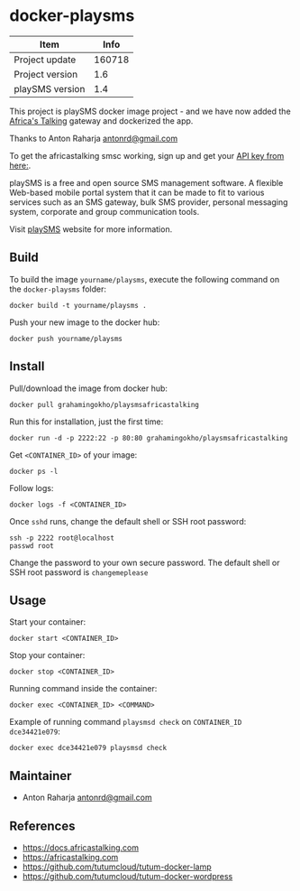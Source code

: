 docker-playsms
==============

Item            | Info
--------------- | ---------------
Project update  | 160718
Project version | 1.6
playSMS version | 1.4

This project is playSMS docker image project - and we have now added the [Africa's Talking](https://africastalking.com) gateway and dockerized the app.

Thanks to Anton Raharja <antonrd@gmail.com>

To get the africastalking smsc working, sign up and get your [API key from here:](https://account.africastalking.com/auth/api).

playSMS is a free and open source SMS management software. A flexible Web-based mobile portal system that it can be made to fit to various services such as an SMS gateway, bulk SMS provider, personal messaging system, corporate and group communication tools.

Visit [playSMS](http://playsms.org) website for more information.


Build
-----

To build the image `yourname/playsms`, execute the following command on the `docker-playsms` folder:

	docker build -t yourname/playsms .

Push your new image to the docker hub:

	docker push yourname/playsms


Install
-------

Pull/download the image from docker hub:

	docker pull grahamingokho/playsmsafricastalking

Run this for installation, just the first time:

	docker run -d -p 2222:22 -p 80:80 grahamingokho/playsmsafricastalking

Get `<CONTAINER_ID>` of your image:

	docker ps -l

Follow logs:

	docker logs -f <CONTAINER_ID>

Once `sshd` runs, change the default shell or SSH root password:

	ssh -p 2222 root@localhost
	passwd root

Change the password to your own secure password. The default shell or SSH root password is `changemeplease`


Usage
-----

Start your container:

	docker start <CONTAINER_ID>

Stop your container:

	docker stop <CONTAINER_ID>

Running command inside the container:

	docker exec <CONTAINER_ID> <COMMAND>

Example of running command `playsmsd check` on `CONTAINER_ID` `dce34421e079`:

	docker exec dce34421e079 playsmsd check


Maintainer
----------

- Anton Raharja <antonrd@gmail.com>


References
----------
- https://docs.africastalking.com
- https://africastalking.com
- https://github.com/tutumcloud/tutum-docker-lamp
- https://github.com/tutumcloud/tutum-docker-wordpress
